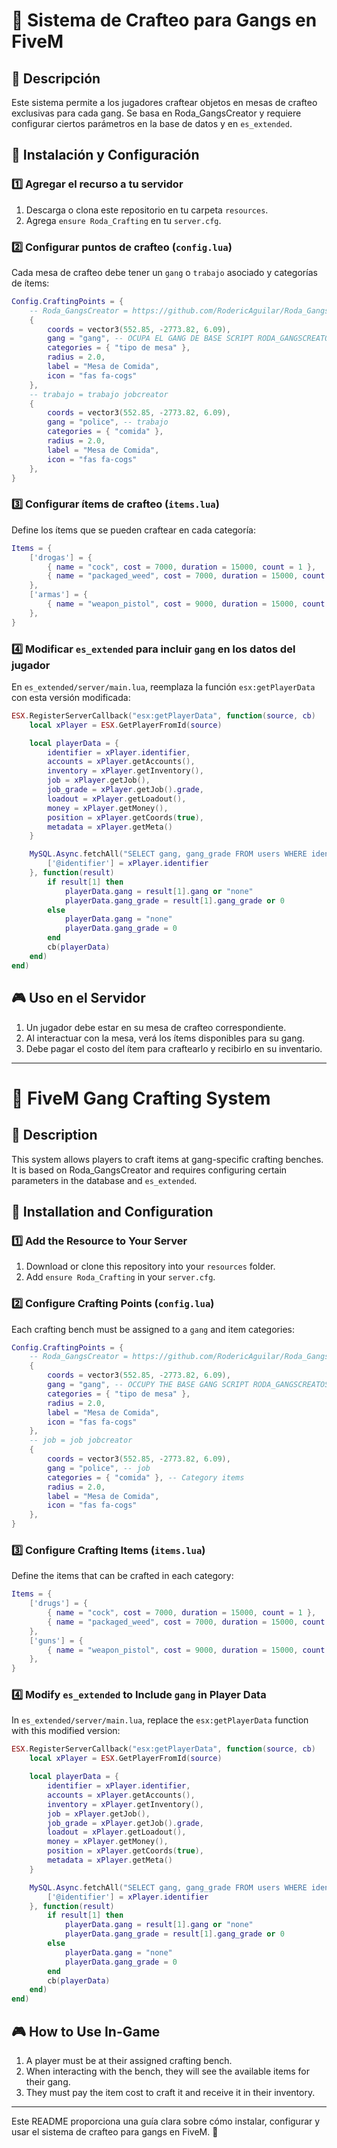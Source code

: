 # 📌 Sistema de Crafteo para Gangs en FiveM

## 📖 Descripción
Este sistema permite a los jugadores craftear objetos en mesas de crafteo exclusivas para cada gang. 
Se basa en Roda_GangsCreator y requiere configurar ciertos parámetros en la base de datos y en `es_extended`.

## 📂 Instalación y Configuración

### 1️⃣ **Agregar el recurso a tu servidor**
1. Descarga o clona este repositorio en tu carpeta `resources`.
2. Agrega `ensure Roda_Crafting` en tu `server.cfg`.

### 2️⃣ **Configurar puntos de crafteo** (`config.lua`)
Cada mesa de crafteo debe tener un `gang` o `trabajo`  asociado y categorías de ítems:

```lua
Config.CraftingPoints = {
    -- Roda_GangsCreator = https://github.com/RodericAguilar/Roda_GangsCreator
    {
        coords = vector3(552.85, -2773.82, 6.09),
        gang = "gang", -- OCUPA EL GANG DE BASE SCRIPT RODA_GANGSCREATOS
        categories = { "tipo de mesa" },
        radius = 2.0,
        label = "Mesa de Comida",
        icon = "fas fa-cogs"
    },
    -- trabajo = trabajo jobcreator
    {
        coords = vector3(552.85, -2773.82, 6.09),
        gang = "police", -- trabajo
        categories = { "comida" },
        radius = 2.0,
        label = "Mesa de Comida",
        icon = "fas fa-cogs"
    },
}
```

### 3️⃣ **Configurar ítems de crafteo** (`items.lua`)
Define los ítems que se pueden craftear en cada categoría:

```lua
Items = {
    ['drogas'] = {
        { name = "cock", cost = 7000, duration = 15000, count = 1 },
        { name = "packaged_weed", cost = 7000, duration = 15000, count = 1 }
    },
    ['armas'] = {
        { name = "weapon_pistol", cost = 9000, duration = 15000, count = 1, },
    },
}
```

### 4️⃣ **Modificar `es_extended` para incluir `gang` en los datos del jugador**
En `es_extended/server/main.lua`, reemplaza la función `esx:getPlayerData` con esta versión modificada:

```lua
ESX.RegisterServerCallback("esx:getPlayerData", function(source, cb)
    local xPlayer = ESX.GetPlayerFromId(source)

    local playerData = {
        identifier = xPlayer.identifier,
        accounts = xPlayer.getAccounts(),
        inventory = xPlayer.getInventory(),
        job = xPlayer.getJob(),
        job_grade = xPlayer.getJob().grade,
        loadout = xPlayer.getLoadout(),
        money = xPlayer.getMoney(),
        position = xPlayer.getCoords(true),
        metadata = xPlayer.getMeta()
    }

    MySQL.Async.fetchAll("SELECT gang, gang_grade FROM users WHERE identifier = @identifier", {
        ['@identifier'] = xPlayer.identifier
    }, function(result)
        if result[1] then
            playerData.gang = result[1].gang or "none"
            playerData.gang_grade = result[1].gang_grade or 0
        else
            playerData.gang = "none"
            playerData.gang_grade = 0
        end
        cb(playerData)
    end)
end)
```

## 🎮 Uso en el Servidor
1. Un jugador debe estar en su mesa de crafteo correspondiente.
2. Al interactuar con la mesa, verá los ítems disponibles para su gang.
3. Debe pagar el costo del ítem para craftearlo y recibirlo en su inventario.

------------------------------------------------------------------------------------------------------------------------------------

# 📌 FiveM Gang Crafting System

## 📖 Description
This system allows players to craft items at gang-specific crafting benches. 
It is based on Roda_GangsCreator and requires configuring certain parameters in the database and `es_extended`.

## 📂 Installation and Configuration

### 1️⃣ **Add the Resource to Your Server**
1. Download or clone this repository into your `resources` folder.
2. Add `ensure Roda_Crafting` in your `server.cfg`.

### 2️⃣ **Configure Crafting Points** (`config.lua`)
Each crafting bench must be assigned to a `gang` and item categories:

```lua
Config.CraftingPoints = {
    -- Roda_GangsCreator = https://github.com/RodericAguilar/Roda_GangsCreator
    {
        coords = vector3(552.85, -2773.82, 6.09),
        gang = "gang", -- OCCUPY THE BASE GANG SCRIPT RODA_GANGSCREATOS
        categories = { "tipo de mesa" },
        radius = 2.0,
        label = "Mesa de Comida",
        icon = "fas fa-cogs"
    },
    -- job = job jobcreator
    {
        coords = vector3(552.85, -2773.82, 6.09),
        gang = "police", -- job
        categories = { "comida" }, -- Category items
        radius = 2.0,
        label = "Mesa de Comida",
        icon = "fas fa-cogs"
    },
}
```

### 3️⃣ **Configure Crafting Items** (`items.lua`)
Define the items that can be crafted in each category:

```lua
Items = {
    ['drugs'] = {
        { name = "cock", cost = 7000, duration = 15000, count = 1 },
        { name = "packaged_weed", cost = 7000, duration = 15000, count = 1 }
    },
    ['guns'] = {
        { name = "weapon_pistol", cost = 9000, duration = 15000, count = 1, },
    },
}
```

### 4️⃣ **Modify `es_extended` to Include `gang` in Player Data**
In `es_extended/server/main.lua`, replace the `esx:getPlayerData` function with this modified version:

```lua
ESX.RegisterServerCallback("esx:getPlayerData", function(source, cb)
    local xPlayer = ESX.GetPlayerFromId(source)

    local playerData = {
        identifier = xPlayer.identifier,
        accounts = xPlayer.getAccounts(),
        inventory = xPlayer.getInventory(),
        job = xPlayer.getJob(),
        job_grade = xPlayer.getJob().grade,
        loadout = xPlayer.getLoadout(),
        money = xPlayer.getMoney(),
        position = xPlayer.getCoords(true),
        metadata = xPlayer.getMeta()
    }

    MySQL.Async.fetchAll("SELECT gang, gang_grade FROM users WHERE identifier = @identifier", {
        ['@identifier'] = xPlayer.identifier
    }, function(result)
        if result[1] then
            playerData.gang = result[1].gang or "none"
            playerData.gang_grade = result[1].gang_grade or 0
        else
            playerData.gang = "none"
            playerData.gang_grade = 0
        end
        cb(playerData)
    end)
end)
```

## 🎮 How to Use In-Game
1. A player must be at their assigned crafting bench.
2. When interacting with the bench, they will see the available items for their gang.
3. They must pay the item cost to craft it and receive it in their inventory.

---

Este README proporciona una guía clara sobre cómo instalar, configurar y usar el sistema de crafteo para gangs en FiveM. 🚀

